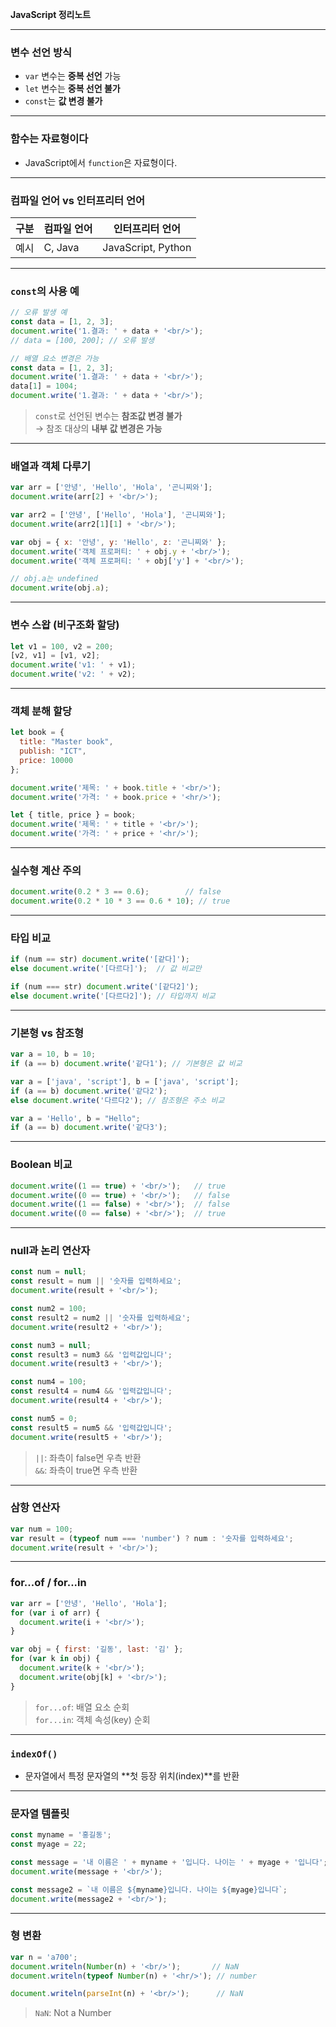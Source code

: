 **JavaScript 정리노트**

---

### 변수 선언 방식

- `var` 변수는 **중복 선언** 가능  
- `let` 변수는 **중복 선언 불가**
- `const`는 **값 변경 불가**

---

### 함수는 자료형이다
- JavaScript에서 `function`은 자료형이다.

---

### 컴파일 언어 vs 인터프리터 언어

| 구분 | 컴파일 언어 | 인터프리터 언어 |
|------|--------------|------------------|
| 예시 | C, Java       | JavaScript, Python |

---

### `const`의 사용 예

```js
// 오류 발생 예
const data = [1, 2, 3];
document.write('1.결과: ' + data + '<br/>');
// data = [100, 200]; // 오류 발생
```

```js
// 배열 요소 변경은 가능
const data = [1, 2, 3];
document.write('1.결과: ' + data + '<br/>');
data[1] = 1004;
document.write('1.결과: ' + data + '<br/>');
```

> `const`로 선언된 변수는 **참조값 변경 불가**  
> → 참조 대상의 **내부 값 변경은 가능**

---

### 배열과 객체 다루기

```js
var arr = ['안녕', 'Hello', 'Hola', '곤니찌와'];
document.write(arr[2] + '<br/>');

var arr2 = ['안녕', ['Hello', 'Hola'], '곤니찌와'];
document.write(arr2[1][1] + '<br/>');

var obj = { x: '안녕', y: 'Hello', z: '곤니찌와' };
document.write('객체 프로퍼티: ' + obj.y + '<br/>');
document.write('객체 프로퍼티: ' + obj['y'] + '<br/>');

// obj.a는 undefined
document.write(obj.a);
```

---

### 변수 스왑 (비구조화 할당)

```js
let v1 = 100, v2 = 200;
[v2, v1] = [v1, v2];
document.write('v1: ' + v1);
document.write('v2: ' + v2);
```

---

### 객체 분해 할당

```js
let book = {
  title: "Master book",
  publish: "ICT",
  price: 10000
};

document.write('제목: ' + book.title + '<br/>');
document.write('가격: ' + book.price + '<hr/>');

let { title, price } = book;
document.write('제목: ' + title + '<br/>');
document.write('가격: ' + price + '<hr/>');
```

---

### 실수형 계산 주의

```js
document.write(0.2 * 3 == 0.6);        // false
document.write(0.2 * 10 * 3 == 0.6 * 10); // true
```

---

### 타입 비교

```js
if (num == str) document.write('[같다]');
else document.write('[다르다]');  // 값 비교만

if (num === str) document.write('[같다2]');
else document.write('[다르다2]'); // 타입까지 비교
```

---

### 기본형 vs 참조형

```js
var a = 10, b = 10;
if (a == b) document.write('같다1'); // 기본형은 값 비교

var a = ['java', 'script'], b = ['java', 'script'];
if (a == b) document.write('같다2');
else document.write('다르다2'); // 참조형은 주소 비교

var a = 'Hello', b = "Hello";
if (a == b) document.write('같다3');
```

---

### Boolean 비교

```js
document.write((1 == true) + '<br/>');   // true
document.write((0 == true) + '<br/>');   // false
document.write((1 == false) + '<br/>');  // false
document.write((0 == false) + '<br/>');  // true
```

---

### null과 논리 연산자

```js
const num = null;
const result = num || '숫자를 입력하세요';
document.write(result + '<br/>');

const num2 = 100;
const result2 = num2 || '숫자를 입력하세요';
document.write(result2 + '<br/>');

const num3 = null;
const result3 = num3 && '입력값입니다';
document.write(result3 + '<br/>');

const num4 = 100;
const result4 = num4 && '입력값입니다';
document.write(result4 + '<br/>');

const num5 = 0;
const result5 = num5 && '입력값입니다';
document.write(result5 + '<br/>');
```

> `||`: 좌측이 false면 우측 반환  
> `&&`: 좌측이 true면 우측 반환

---

### 삼항 연산자

```js
var num = 100;
var result = (typeof num === 'number') ? num : '숫자를 입력하세요';
document.write(result + '<br/>');
```

---

### for...of / for...in

```js
var arr = ['안녕', 'Hello', 'Hola'];
for (var i of arr) {
  document.write(i + '<br/>');
}

var obj = { first: '길동', last: '김' };
for (var k in obj) {
  document.write(k + '<br/>');
  document.write(obj[k] + '<br/>');
}
```

> `for...of`: 배열 요소 순회  
> `for...in`: 객체 속성(key) 순회

---

### `indexOf()`

- 문자열에서 특정 문자열의 **첫 등장 위치(index)**를 반환

---

### 문자열 템플릿

```js
const myname = '홍길동';
const myage = 22;

const message = '내 이름은 ' + myname + '입니다. 나이는 ' + myage + '입니다';
document.write(message + '<br/>');

const message2 = `내 이름은 ${myname}입니다. 나이는 ${myage}입니다`;
document.write(message2 + '<br/>');
```

---

### 형 변환

```js
var n = 'a700';
document.writeln(Number(n) + '<br/>');       // NaN
document.writeln(typeof Number(n) + '<hr/>'); // number

document.writeln(parseInt(n) + '<br/>');      // NaN
```

> `NaN`: Not a Number
